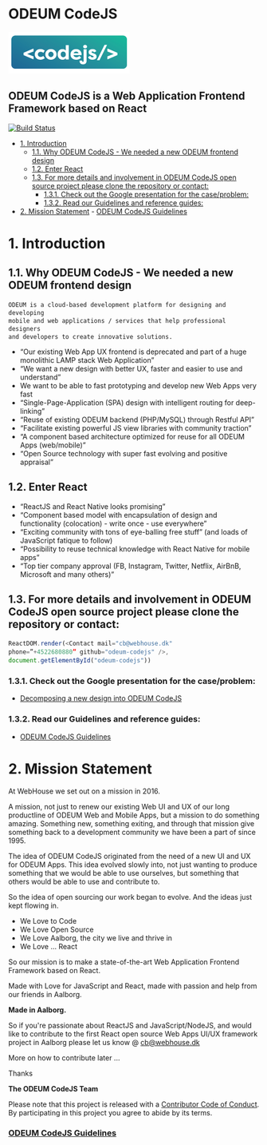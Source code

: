 ODEUM CodeJS
============

<a href="https://github.com/odeum/odeum-codejs">
  <img alt="ODEUM CodeJS" src="./docs/assets/codejs_logo.png" />
</a>
<br />

**ODEUM CodeJS** is a Web Application Frontend Framework based on React
-----------------------------------------------------------------------

[![Build Status](https://travis-ci.org/odeum/odeum-codejs.svg?branch=development/alpha)](https://travis-ci.org/odeum/odeum-codejs)

<!-- TOC -->

- [1. Introduction](#1-introduction)
    - [1.1. Why ODEUM CodeJS - We needed a new ODEUM frontend design](#11-why-odeum-codejs---we-needed-a-new-odeum-frontend-design)
    - [1.2. Enter React](#12-enter-react)
    - [1.3. For more details and involvement in ODEUM CodeJS open source project please clone the repository or contact:](#13-for-more-details-and-involvement-in-odeum-codejs-open-source-project-please-clone-the-repository-or-contact)
        - [1.3.1. Check out the Google presentation for the case/problem:](#131-check-out-the-google-presentation-for-the-caseproblem)
        - [1.3.2. Read our Guidelines and reference guides:](#132-read-our-guidelines-and-reference-guides)
- [2. Mission Statement](#2-mission-statement)
        - [<a href="./docs/Guidelines.md" target="_blank">ODEUM CodeJS Guidelines</a>](#a-hrefdocsguidelinesmd-target_blankodeum-codejs-guidelinesa)

<!-- /TOC -->

# 1. Introduction

## 1.1. Why ODEUM CodeJS - We needed a new ODEUM frontend design

```
ODEUM is a cloud-based development platform for designing and developing 
mobile and web applications / services that help professional designers 
and developers to create innovative solutions.
```

- “Our existing Web App UX frontend is deprecated and part of a huge monolithic LAMP stack Web Application”
- “We want a new design with better UX, faster and easier to use and understand”
- We want to be able to fast prototyping and develop new Web Apps very fast
- “Single-Page-Application (SPA) design with intelligent routing for deep-linking”
- “Reuse of existing ODEUM backend (PHP/MySQL) through Restful API”
- “Facilitate existing powerful JS view libraries with community traction”
- “A component based architecture optimized for reuse for all ODEUM Apps (web/mobile)”
- “Open Source technology with super fast evolving and positive appraisal”

## 1.2. Enter React

- “ReactJS and React Native looks promising”
- “Component based model with encapsulation of design and functionality (colocation) - write once - use everywhere”
- “Exciting community with tons of eye-balling free stuff” (and loads of JavaScript fatique to follow)
- “Possibility to reuse technical knowledge with React Native for mobile apps”
- “Top tier company approval (FB, Instagram, Twitter, Netflix, AirBnB, Microsoft and many others)”

## 1.3. For more details and involvement in ODEUM CodeJS open source project please clone the repository or contact: 

```js
ReactDOM.render(<Contact mail="cb@webhouse.dk" 
phone=”+4522680880” github="odeum-codejs" />, 
document.getElementById("odeum-codejs"))
```

### 1.3.1. Check out the Google presentation for the case/problem:

- [Decomposing a new design into ODEUM CodeJS](http://bit.ly/2kt6mpR)

### 1.3.2. Read our Guidelines and reference guides:

- <a href="./docs/Guidelines.md" target="_blank">ODEUM CodeJS Guidelines</a>


# 2. Mission Statement

At WebHouse we set out on a mission in 2016. 

A mission, not just to renew our existing Web UI and UX of our long productline of ODEUM Web and Mobile Apps, 
but a mission to do something amazing. Something new, something exiting, and through that mission give something back 
to a development community we have been a part of since 1995. 

The idea of ODEUM CodeJS originated from the need of a new UI and UX for ODEUM Apps. This idea evolved slowly into, not just wanting to produce something that we would be able to use ourselves, but something that others would be able to use and contribute to.

So the idea of open sourcing our work began to evolve. And the ideas just kept flowing in.

- We Love to Code
- We Love Open Source
- We Love Aalborg, the city we live and thrive in
- We Love ... React

So our mission is to make a state-of-the-art Web Application Frontend Framework based on React. 

Made with Love for JavaScript and React, made with passion and help from our friends in Aalborg.

**Made in Aalborg.**

So if you're passionate about ReactJS and JavaScript/NodeJS, and would like to contribute to the first React open source Web Apps UI/UX framework project in Aalborg please let us know @ <a href="mailto:cb@webhouse.dk" target="_blank">cb@webhouse.dk</a> 

More on how to contribute later ... 

Thanks

**The ODEUM CodeJS Team**


Please note that this project is released with a [Contributor Code of Conduct](code-of-conduct.md). By participating in this project you agree to abide by its terms.

### <a href="./docs/Guidelines.md" target="_blank">ODEUM CodeJS Guidelines</a>